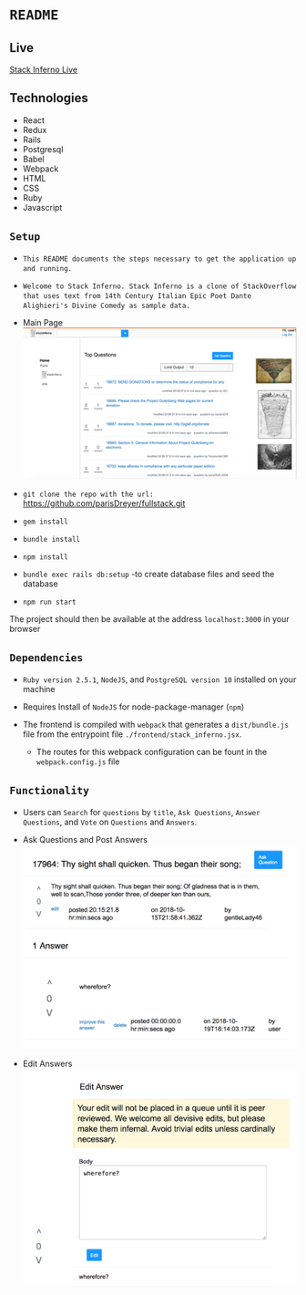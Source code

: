 # `README`


## Live
[Stack Inferno Live](https://stack-infierno.herokuapp.com/#/)


## Technologies

* React
* Redux
* Rails
* Postgresql
* Babel
* Webpack
* HTML
* CSS
* Ruby
* Javascript






## `Setup`
- `This README documents the steps necessary to get the
application up and running.`
- `Welcome to Stack Inferno. Stack Inferno is a clone of StackOverflow that uses text from 14th Century Italian Epic Poet Dante Alighieri's Divine Comedy as sample data.`

- Main Page
![Site Index Page](/main_site.png?raw=true "Main Site Page")


- `git clone the repo with the url:` https://github.com/parisDreyer/fullstack.git
- `gem install`  
- `bundle install`  
- `npm install`  
- `bundle exec rails db:setup` -to create database files and seed the database
- `npm run start`

The project should then be available at the address `localhost:3000` in your browser


## `Dependencies`

* `Ruby version 2.5.1`, `NodeJS`, and `PostgreSQL version 10` installed on your machine

* Requires Install of `NodeJS` for node-package-manager (`npm`)

* The frontend is compiled with `webpack` that generates a `dist/bundle.js` file from the entrypoint file `./frontend/stack_inferno.jsx`.  
  - The routes for this webpack configuration can be fount in the `webpack.config.js` file


## `Functionality`

* Users can `Search` for `questions` by `title`, `Ask Questions`, `Answer Questions`, and `Vote` on `Questions` and `Answers`.

- Ask Questions and Post Answers
![Ask Questions and Answer Questions](/QandA.png?raw=true "Question And Answer Page")

- Edit Answers
![Edit Answer Form](/editAnswer.png?raw=true "Edit Answer Form")
